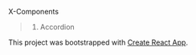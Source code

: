 X-Components
> 1. Accordion

This project was bootstrapped with [Create React App](https://github.com/facebookincubator/create-react-app).

